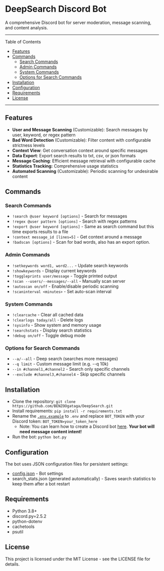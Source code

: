 # DeepSearch Discord Bot
A comprehensive Discord bot for server moderation, message scanning, and content analysis.

---
Table of Contents
- [Features](#features)
- [Commands](#commands)
  - [Search Commands](#search-commands)
  - [Admin Commands](#admin-commands)
  - [System Commands](#system-commands)
  - [Options for Search Commands](#options-for-search-commands)
- [Installation](#installation)
- [Configuration](#configuration)
- [Requirements](#requirements)
- [License](#license)
---

## Features
- **User and Message Scanning** (Customizable): Search messages by user, keyword, or regex pattern
- **Bad Word Detection** (Customizable): Filter content with configurable strictness levels
- **Context View**: Get conversation context around specific messages
- **Data Export**: Export search results to txt, csv, or json formats
- **Message Caching**: Efficient message retrieval with configurable cache
- **Statistics Tracking:** Comprehensive usage statistics
- **Automated Scanning** (Customizable): Periodic scanning for undesirable content

## Commands
### Search Commands
- `!search @user keyword [options]` - Search for messages
- `!regex @user pattern [options]` - Search with regex patterns
- `!export @user keyword [options]` - Same as search command but this time exports results to a file
- `!context message_id [lines=5]` - Get context around a message
- `!badscan [options]` - Scan for bad words, also has an export option.

### Admin Commands
- `!setkeywords word1, word2...` - Update search keywords
- `!showkeywords` - Display current keywords
- `!toggleprints user/message` - Toggle printed output
- `!scan --users/--messages/--all` - Manually scan server
- `!autoscan on/off` - Enable/disable periodic scanning
- `!scaninterval <minutes>` - Set auto-scan interval

### System Commands
- `!clearcache` - Clear all cached data
- `!clearlogs today/all` - Delete logs
- `!sysinfo` - Show system and memory usage
- `!searchstats` - Display search statistics
- `!debug on/off` - Toggle debug mode

### Options for Search Commands
- `--a/--all` - Deep search (searches more messages)
- `--q limit` - Custom message limit (e.g. --q 10k)
- `--in #channel1,#channel2` - Search only specific channels
- `--exclude #channel3,#channel4` - Skip specific channels

## Installation
- Clone the repository: `git clone https://github.com/BENZOOgataga/DeepSearch.git`
- Install requirements: `pip install -r requirements.txt`
- Rename the [`.env.example`](.env.example) to `.env` and replace `BOT_TOKEN` with your Discord token: `BOT_TOKEN=your_token_here`
  - Note: You can learn how to create a Discord bot [here](BOT_TOKEN_TUTORIAL.md). **Your bot will need message content intent!**
- Run the bot: `python bot.py`

## Configuration
The bot uses JSON configuration files for persistent settings:

- [config.json](config.json) - Bot settings
- search_stats.json (generated automatically) - Saves search statistics to keep them after a bot restart

## Requirements
- Python 3.8+
- discord.py=2.5.2
- python-dotenv
- cachetools
- psutil

## License
This project is licensed under the MIT License - see the LICENSE file for details.

